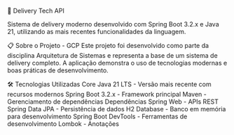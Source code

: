 🚀 Delivery Tech API

Sistema de delivery moderno desenvolvido com Spring Boot 3.2.x e Java 21, utilizando as mais recentes funcionalidades da linguagem.

📋 Sobre o Projeto - GCP
Este projeto foi desenvolvido como parte da disciplina Arquitetura de Sistemas e representa a base de um sistema de delivery completo. A aplicação demonstra o uso de tecnologias modernas e boas práticas de desenvolvimento.

🛠️ Tecnologias Utilizadas
Core
Java 21 LTS - Versão mais recente com recursos modernos
Spring Boot 3.2.x - Framework principal
Maven - Gerenciamento de dependências
Dependências
Spring Web - APIs REST
Spring Data JPA - Persistência de dados
H2 Database - Banco em memória para desenvolvimento
Spring Boot DevTools - Ferramentas de desenvolvimento
Lombok - Anotações
